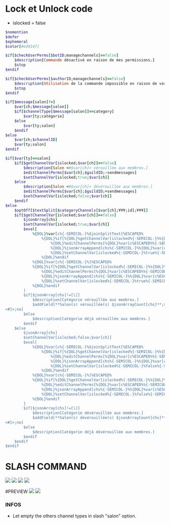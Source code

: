 # Lock et Unlock code
+ islocked = false
```ruby
$nomention
$defer
$ephemeral
$color[#ed4147]

$if[$checkUserPerms[$botID;managechannels]==false]
    $description[Commande désactivé en raison de mes permissions.]
    $stop
$endif

$if[$checkUserPerms[$authorID;managechannels]==false]
    $description[Utilisation de la commande impossible en raison de vos permissions.]
    $stop
$endif

$if[$message[salon]!=]
    $var[ch;$message[salon]]
    $if[$channelType[$message[salon]]==category]
        $var[ty;catégorie]
    $else
        $var[ty;salon]
    $endif
$else
    $var[ch;$channelID]
    $var[ty;salon]
$endif

$if[$var[ty]==salon]
    $if[$getChannelVar[islocked;$var[ch]]==false]
        $description[Salon <#$var[ch]> vérouillée aux membres.]
        $editChannelPerms[$var[ch];$guildID;-sendmessages]
        $setChannelVar[islocked;true;$var[ch]]
    $else
        $description[Salon <#$var[ch]> dévérouillée aux membres.]
        $editChannelPerms[$var[ch];$guildID;+sendmessages]
        $setChannelVar[islocked;false;$var[ch]]
    $endif
$else
    $optOff[$textSplit[$categoryChannels[$var[ch];¥¥¥;id];¥¥¥]]
    $if[$getChannelVar[islocked;$var[ch]]==false]
        $jsonArray[chs]
        $setChannelVar[islocked;true;$var[ch]]
        $eval[
            %{DOL}%var[c%{-SEMICOL-}%$joinSplitText[%ESCAPED%
                %{DOL}%if[%{DOL}%getChannelVar[islocked%{-SEMICOL-}%%{DOL}%var[c%ESCAPED%%ESCAPED%==false%ESCAPED%
                    %{DOL}%editChannelPerms[%{DOL}%var[c%ESCAPED%%{-SEMICOL-}%%{DOL}%guildID%{-SEMICOL-}%-sendmessages%ESCAPED%
                    %{DOL}%jsonArrayAppend[chs%{-SEMICOL-}%%{DOL}%var[c%ESCAPED%%ESCAPED%
                    %{DOL}%setChannelVar[islocked%{-SEMICOL-}%true%{-SEMICOL-}%%{DOL}%var[c%ESCAPED%%ESCAPED%
                %{DOL}%endif
            %{DOL}%var[c%{-SEMICOL-}%]%ESCAPED%
            %{DOL}%if[%{DOL}%getChannelVar[islocked%{-SEMICOL-}%%{DOL}%var[c%ESCAPED%%ESCAPED%%ESCAPED%
                %{DOL}%editChannelPerms[%{DOL}%var[c%ESCAPED%%{-SEMICOL-}%%{DOL}%guildID%{-SEMICOL-}%-sendmessages%ESCAPED%
                %{DOL}%jsonArrayAppend[chs%{-SEMICOL-}%%{DOL}%var[c%ESCAPED%%ESCAPED%
                %{DOL}%setChannelVar[islocked%{-SEMICOL-}%true%{-SEMICOL-}%%{DOL}%var[c%ESCAPED%%ESCAPED%
            %{DOL}%endif
        ]
        $if[$jsonArray[chs]!=[\]]
            $description[Catégorie vérouillée aux membres.]
            $addField[**Salon(s) vérouillée(s) $jsonArrayCount[chs]**;>>> <#$jsonJoinArray[chs;>
<#]>;no]
        $else
            $description[Catégorie déjà vérouillée aux membres.]
        $endif
    $else
        $jsonArray[chs]
        $setChannelVar[islocked;false;$var[ch]]
        $eval[
            %{DOL}%var[c%{-SEMICOL-}%$joinSplitText[%ESCAPED%
                %{DOL}%if[%{DOL}%getChannelVar[islocked%{-SEMICOL-}%%{DOL}%var[c%ESCAPED%%ESCAPED%%ESCAPED%
                    %{DOL}%editChannelPerms[%{DOL}%var[c%ESCAPED%%{-SEMICOL-}%%{DOL}%guildID%{-SEMICOL-}%+sendmessages%ESCAPED%
                    %{DOL}%jsonArrayAppend[chs%{-SEMICOL-}%%{DOL}%var[c%ESCAPED%%ESCAPED%
                    %{DOL}%setChannelVar[islocked%{-SEMICOL-}%false%{-SEMICOL-}%%{DOL}%var[c%ESCAPED%%ESCAPED%
                %{DOL}%endif
            %{DOL}%var[c%{-SEMICOL-}%]%ESCAPED%
            %{DOL}%if[%{DOL}%getChannelVar[islocked%{-SEMICOL-}%%{DOL}%var[c%ESCAPED%%ESCAPED%==false%ESCAPED%
                %{DOL}%editChannelPerms[%{DOL}%var[c%ESCAPED%%{-SEMICOL-}%%{DOL}%guildID%{-SEMICOL-}%+sendmessages%ESCAPED%
                %{DOL}%jsonArrayAppend[chs%{-SEMICOL-}%%{DOL}%var[c%ESCAPED%%ESCAPED%
                %{DOL}%setChannelVar[islocked%{-SEMICOL-}%false%{-SEMICOL-}%%{DOL}%var[c%ESCAPED%%ESCAPED%
            %{DOL}%endif
        ]
        $if[$jsonArray[chs]!=[\]]
            $description[Catégorie dévérouillée aux membres.]
            $addField[**Salon(s) dévérouillée(s) $jsonArrayCount[chs]**;>>> <#$jsonJoinArray[chs;>
<#]>;no]
        $else
            $description[Catégorie déjà dévérouillée aux membres.]
        $endif
    $endif
$endif
```

# SLASH COMMAND
<img src="https://cdn.discordapp.com/attachments/1088512918892580884/1089666291813601330/IMG_7537.png"/>
<img src="https://cdn.discordapp.com/attachments/1088512918892580884/1089666300441284628/IMG_7538.png"/>
<img src="https://cdn.discordapp.com/attachments/1088512918892580884/1089666310897668177/IMG_7539.png"/>
<img src="https://cdn.discordapp.com/attachments/1088512918892580884/1089666323249909871/IMG_7540.png"/>

#PREVIEW
<img src="https://cdn.discordapp.com/attachments/1088512865247436890/1089669666290548807/IMG_7542.png"/>
<img src="https://cdn.discordapp.com/attachments/1088512865247436890/1089669666630271046/IMG_7541.png"/>

### INFOS

+ Let empty the others channel types in slash "salon" option.
